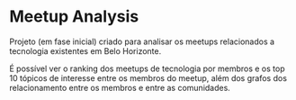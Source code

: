 # Meetup Analysis

Projeto (em fase inicial) criado para analisar os meetups relacionados a tecnologia existentes em Belo Horizonte.

É possível ver o ranking dos meetups de tecnologia por membros e os top 10 tópicos de interesse entre os membros do meetup, além dos grafos dos relacionamento entre os membros e entre as comunidades.
